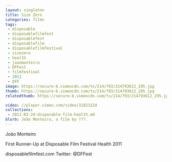 ```yaml
---
layout: singleton
title: Size Zero
categories: films
tags:
 - disposable
 - disposablefilmfest
 - disposablefest
 - disposablefilm
 - disposablefilmfestival
 - sizezero
 - health
 - joaomonteiro
 - DFFest
 - filmfestival
 - 2011
 - DFF
image: https://secure-b.vimeocdn.com/ts/214/793/214793612_295.jpg
thumb: https://secure-b.vimeocdn.com/ts/214/793/214793612_295.jpg
relatedthumb: https://secure-b.vimeocdn.com/ts/214/793/214793612_295.jpg

video: //player.vimeo.com/video/31823224
collections:
 - 2011-03-24-disposable-film-health.md
blurb: João Monteiro, a film by ???.
---
```


João Monteiro

First Runner-Up at Disposable Film Festival Health 2011

disposablefilmfest.com
Twitter: @DFFest